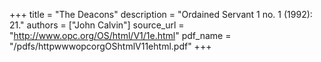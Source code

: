 +++
title = "The Deacons"
description = "Ordained Servant 1 no. 1 (1992): 21."
authors = ["John Calvin"]
source_url = "http://www.opc.org/OS/html/V1/1e.html"
pdf_name = "/pdfs/httpwwwopcorgOShtmlV11ehtml.pdf"
+++
